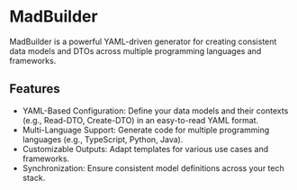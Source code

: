 # MadBuilder

MadBuilder is a powerful YAML-driven generator for creating consistent data models and DTOs across multiple programming languages and frameworks.

## Features

- YAML-Based Configuration: Define your data models and their contexts (e.g., Read-DTO, Create-DTO) in an easy-to-read YAML format.
- Multi-Language Support: Generate code for multiple programming languages (e.g., TypeScript, Python, Java).
- Customizable Outputs: Adapt templates for various use cases and frameworks.
- Synchronization: Ensure consistent model definitions across your tech stack.
